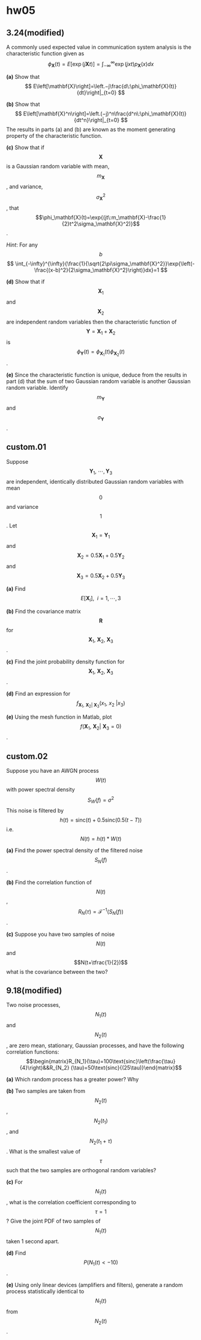 # hw05

## 3.24(modified)
A commonly used expected value in communication system analysis is the characteristic function given as
$$\phi_{\mathbf{X}}(t)=E\left[\exp{(j\mathbf{X}t)}\right]=\int_{-\infty}^{\infty}{ \exp{(jxt)}p_\mathbf{X}(x)dx}$$

**(a)** Show that
$$
E\left[\mathbf{X}\right]=\left.−j\frac{d\:\phi_\mathbf{X}(t)}{dt}\right|_{t=0}
$$

**(b)** Show that
$$
E\left[\mathbf{X}^n\right]=\left.(−j)^n\frac{d^n\:\phi_\mathbf{X}(t)}{dt^n}\right|_{t=0}
$$
The results in parts (a) and (b) are known as the moment generating property of the characteristic function.

**(c)** Show that if $$\mathbf{X}$$ is a Gaussian random variable with mean, $$m_\mathbf{X}$$ , and variance, $$\sigma_\mathbf{X}^2$$, that $$\phi_\mathbf{X}(t)=\exp{(jt\:m_\mathbf{X}-\frac{1}{2}t^2\sigma_\mathbf{X}^2)}$$.

*Hint*: For any $$b$$
$$
\int_{-\infty}^{\infty}{\frac{1}{\sqrt{2\pi\sigma_\mathbf{X}^2}}\exp{\left(-\frac{(x-b)^2}{2\sigma_\mathbf{X}^2}\right)}dx}=1
$$

**(d)** Show that if $$\mathbf{X}_1$$ and $$\mathbf{X}_2$$ are independent random variables then the characteristic function of $$\mathbf{Y}=\mathbf{X}_1+\mathbf{X}_2$$ is $$\phi_{\mathbf{Y}}(t)=\phi_{\mathbf{X}_1}(t)\phi_{\mathbf{X}_2}(t)$$.

**(e)** Since the characteristic function is unique, deduce from the results in part (d) that the sum of two Gaussian random variable is another Gaussian random variable. Identify $$m_\mathbf{Y}$$ and $$\sigma_\mathbf{Y}$$.


## custom.01
Suppose $$\mathbf{Y}_1,\:\cdots,\mathbf{Y}_3$$ are independent, identically distributed Gaussian random variables with mean $$0$$ and variance $$1$$. Let $$\mathbf{X}_1=\mathbf{Y}_1$$ and $$\mathbf{X}_2=0.5\mathbf{X}_1+0.5\mathbf{Y}_2$$ and $$\mathbf{X}_3=0.5\mathbf{X}_2+0.5\mathbf{Y}_3$$

**(a)** Find $$E\left[\mathbf{X}_i\right],\:\:i=1,\cdots,3$$

**(b)** Find the covariance matrix $$\mathbf{R}$$ for $$\mathbf{X}_1,\:\mathbf{X}_2,\:\mathbf{X}_3$$.

**(c)** Find the joint probability density function for $$\mathbf{X}_1,\:\mathbf{X}_2,\:\mathbf{X}_3$$.

**(d)** Find an expression for $$f_{\mathbf{X}_1,\:\mathbf{X}_2|\:\mathbf{X}_3}(x_1,\:x_2\:|x_3)$$

**(e)** Using the mesh function in Matlab, plot $$f(\mathbf{X}_1,\:\mathbf{X}_2|\:\mathbf{X}_3=0)$$.


## custom.02
Suppose you have an AWGN process $$W(t)$$ with power spectral density $$S_W(f)=\sigma^2$$ This noise is filtered by $$h(t)=\text{sinc}{(t)}+0.5\text{sinc}{(0.5(t −T))}$$ i.e. $$N(t)=h(t)*W(t)$$

**(a)** Find the power spectral density of the filtered noise $$S_N(f)$$.

**(b)** Find the correlation function of $$N(t)$$, $$R_N(\tau)=\mathcal{F}^{-1}(S_N(f))$$.

**(c)** Suppose you have two samples of noise $$N(t)$$ and $$N(t+\tfrac{1}{2})$$ what is the covariance between the two?


## 9.18(modified)
Two noise processes, $$N_1(t)$$ and $$N_2(t)$$, are zero mean, stationary, Gaussian processes, and have the following correlation functions:
$$\begin{matrix}R_{N_1}(\tau)=100\text{sinc}\left(\frac{\tau}{4}\right)&&R_{N_2} (\tau)=50\text{sinc}{(25\tau)}\end{matrix}$$

**(a)** Which random process has a greater power? Why

**(b)** Two samples are taken from $$N_2(t)$$, $$N_2(t_1)$$, and $$N_2(t_1+\tau)$$. What is the smallest value of $$\tau$$ such that the two samples are orthogonal random variables?

**(c)** For $$N_1(t)$$, what is the correlation coefficient corresponding to $$\tau=1$$? Give the joint PDF of two samples of $$N_1(t)$$ taken 1 second apart.

**(d)** Find $$P(N_1(t)<-10)$$.

**(e)** Using only linear devices (amplifiers and filters), generate a random process statistically identical to $$N_1(t)$$ from $$N_2(t)$$.
